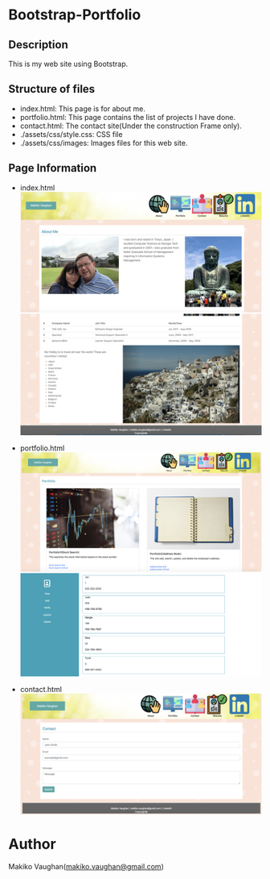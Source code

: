 # Bootstrap-Portfolio

## Description
This is my web site using Bootstrap.

## Structure of files 

* index.html: This page is for about me.
* portfolio.html: This page contains the list of projects I have done.
* contact.html: The contact site(Under the construction Frame only).
* ./assets/css/style.css: CSS file
* ./assets/css/images: Images files for this web site.

## Page Information

* index.html
![index1](./assets/images/index1.png)
![index2](./assets/images/index2.png)

* portfolio.html
![portfolio1](./assets/images/portfolio1.png)
![portfolio2](./assets/images/portfolio2.png)

* contact.html
![contact](./assets/images/contact1.png)

# Author
Makiko Vaughan(makiko.vaughan@gmail.com)